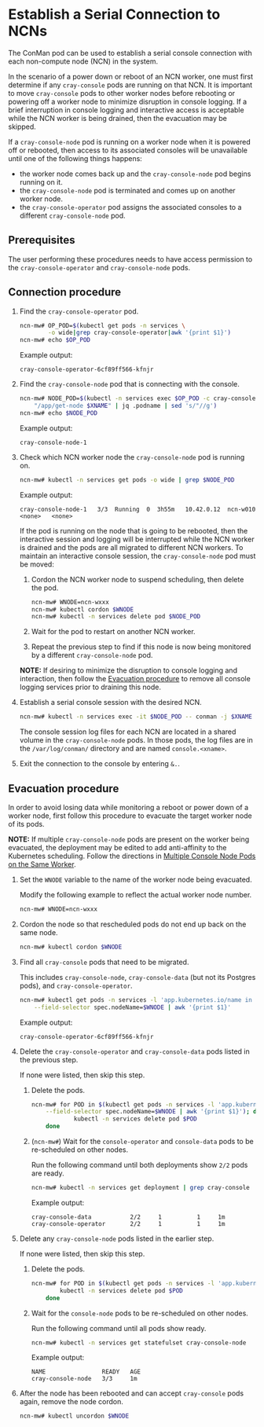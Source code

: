 # Establish a Serial Connection to NCNs

The ConMan pod can be used to establish a serial console connection with each non-compute node (NCN) in the system.

In the scenario of a power down or reboot of an NCN worker, one must first determine if any `cray-console` pods
are running on that NCN. It is important to move `cray-console` pods to other worker nodes before rebooting or
powering off a worker node to minimize disruption in console logging. If a brief interruption in console logging
and interactive access is acceptable while the NCN worker is being drained, then the evacuation may be skipped.

If a `cray-console-node` pod is running on a worker node when it is powered off or rebooted, then access to its
associated consoles will be unavailable until one of the following things happens:

* the worker node comes back up and the `cray-console-node` pod begins running on it.
* the `cray-console-node` pod is terminated and comes up on another worker node.
* the `cray-console-operator` pod assigns the associated consoles to a different `cray-console-node` pod.

## Prerequisites

The user performing these procedures needs to have access permission to the `cray-console-operator` and `cray-console-node` pods.

## Connection procedure

1. Find the `cray-console-operator` pod.

    ```bash
    ncn-mw# OP_POD=$(kubectl get pods -n services \
            -o wide|grep cray-console-operator|awk '{print $1}')
    ncn-mw# echo $OP_POD
    ```

    Example output:

    ```text
    cray-console-operator-6cf89ff566-kfnjr
    ```

1. Find the `cray-console-node` pod that is connecting with the console.

    ```bash
    ncn-mw# NODE_POD=$(kubectl -n services exec $OP_POD -c cray-console-operator -- sh -c \
        "/app/get-node $XNAME" | jq .podname | sed 's/"//g')
    ncn-mw# echo $NODE_POD
    ```

    Example output:

    ```text
    cray-console-node-1
    ```

1. Check which NCN worker node the `cray-console-node` pod is running on.

    ```bash
    ncn-mw# kubectl -n services get pods -o wide | grep $NODE_POD
    ```

    Example output:

    ```text
    cray-console-node-1   3/3  Running  0  3h55m   10.42.0.12  ncn-w010   <none>   <none>
    ```

    If the pod is running on the node that is going to be rebooted, then the interactive session
    and logging will be interrupted while the NCN worker is drained and the pods are all
    migrated to different NCN workers. To maintain an interactive console session, the
    `cray-console-node` pod must be moved:

    1. Cordon the NCN worker node to suspend scheduling, then delete the pod.

        ```bash
        ncn-mw# WNODE=ncn-wxxx
        ncn-mw# kubectl cordon $WNODE
        ncn-mw# kubectl -n services delete pod $NODE_POD
        ```

    1. Wait for the pod to restart on another NCN worker.

    1. Repeat the previous step to find if this node is now being monitored by a different `cray-console-node` pod.

    **NOTE:** If desiring to minimize the disruption to console logging and interaction,
    then follow the [Evacuation procedure](#evacuation-procedure) to remove all console
    logging services prior to draining this node.

1. Establish a serial console session with the desired NCN.

    ```bash
    ncn-mw# kubectl -n services exec -it $NODE_POD -- conman -j $XNAME
    ```

    The console session log files for each NCN are located in a shared volume in the `cray-console-node` pods.
    In those pods, the log files are in the `/var/log/conman/` directory and are named `console.<xname>`.

1. Exit the connection to the console by entering `&.`.

## Evacuation procedure

In order to avoid losing data while monitoring a reboot or power down of a worker node,
first follow this procedure to evacuate the target worker node of its pods.

**NOTE:** If multiple `cray-console-node` pods are present on the worker being evacuated, the
deployment may be edited to add anti-affinity to the Kubernetes scheduling. Follow the directions
in [Multiple Console Node Pods on the Same Worker](../../troubleshooting/known_issues/Multiple_Console_Node_Pods_on_the_Same_Worker.md).

1. Set the `WNODE` variable to the name of the worker node being evacuated.

    Modify the following example to reflect the actual worker node number.

    ```bash
    ncn-mw# WNODE=ncn-wxxx
    ```

1. Cordon the node so that rescheduled pods do not end up back on the same node.

    ```bash
    ncn-mw# kubectl cordon $WNODE
    ```

1. Find all `cray-console` pods that need to be migrated.

    This includes `cray-console-node`, `cray-console-data` (but not its Postgres pods), and `cray-console-operator`.

    ```bash
    ncn-mw# kubectl get pods -n services -l 'app.kubernetes.io/name in (cray-console-node, cray-console-data, cray-console-operator)' \
        --field-selector spec.nodeName=$WNODE | awk '{print $1}'
    ```

    Example output:

    ```text
    cray-console-operator-6cf89ff566-kfnjr
    ```

1. Delete the `cray-console-operator` and `cray-console-data` pods listed in the previous step.

    If none were listed, then skip this step.

    1. Delete the pods.

        ```bash
        ncn-mw# for POD in $(kubectl get pods -n services -l 'app.kubernetes.io/name in (cray-console-data, cray-console-operator)' \
            --field-selector spec.nodeName=$WNODE | awk '{print $1}'); do
                    kubectl -n services delete pod $POD
            done
        ```

    1. (`ncn-mw#`) Wait for the `console-operator` and `console-data` pods to be re-scheduled on other nodes.

        Run the following command until both deployments show `2/2` pods are ready.

        ```bash
        ncn-mw# kubectl -n services get deployment | grep cray-console
        ```

        Example output:

        ```text
        cray-console-data           2/2     1          1     1m
        cray-console-operator       2/2     1          1     1m
        ```

1. Delete any `cray-console-node` pods listed in the earlier step.

    If none were listed, then skip this step.

    1. Delete the pods.

        ```bash
        ncn-mw# for POD in $(kubectl get pods -n services -l 'app.kubernetes.io/name=cray-console-node' --field-selector spec.nodeName=$WNODE | awk '{print $1}'); do
                kubectl -n services delete pod $POD
            done
        ```

    1. Wait for the `console-node` pods to be re-scheduled on other nodes.

        Run the following command until all pods show ready.

        ```bash
        ncn-mw# kubectl -n services get statefulset cray-console-node
        ```

        Example output:

        ```text
        NAME                READY   AGE
        cray-console-node   3/3     1m
        ```

1. After the node has been rebooted and can accept `cray-console` pods again, remove the node cordon.

    ```bash
    ncn-mw# kubectl uncordon $WNODE
    ```
